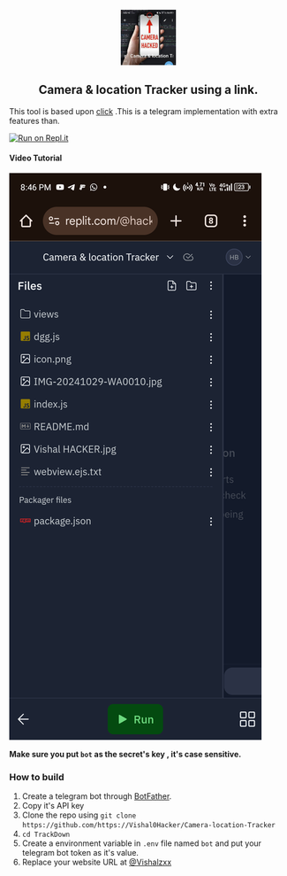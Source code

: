 

<p align='center'><img style="height:100px;width:100px" src="icon.png" ></p>


<h2 align='center'>Camera & location Tracker using a link.</h2>

<div align="center">

</div>

This tool is based upon [click]((https://t.me/+KeBQRQL417BhYmRl)) .This is a telegram implementation with extra features than.


[![Run on Repl.it](https://repl.it/badge/github/Th30neAnd0nly/TrackDown)](https://replit.com/@hacker70687/Vishal-Hacker?v=1)
 
#### Video Tutorial 

[![Video Tutorial](https://github.com/Vishal0Hacker/Camera-location-Tracker/blob/main/vid.png)](https://github.com/Vishal0Hacker/Camera-location-Tracker/blob/main/vid.png?raw=true)

**Make sure you put `bot` as the secret's key , it's case sensitive.**


### How to build
1. Create a telegram bot through [BotFather](https://t.me/BotFather).
1. Copy it's API key
1. Clone the repo using `git clone https://github.com/https://Vishal0Hacker/Camera-location-Tracker`
1. `cd TrackDown`
1. Create a environment variable in `.env` file named `bot` and put your telegram bot token as it's value.
1. Replace your website URL at [@Vishalzxx]((https://t.me/@Vishalzxx))
